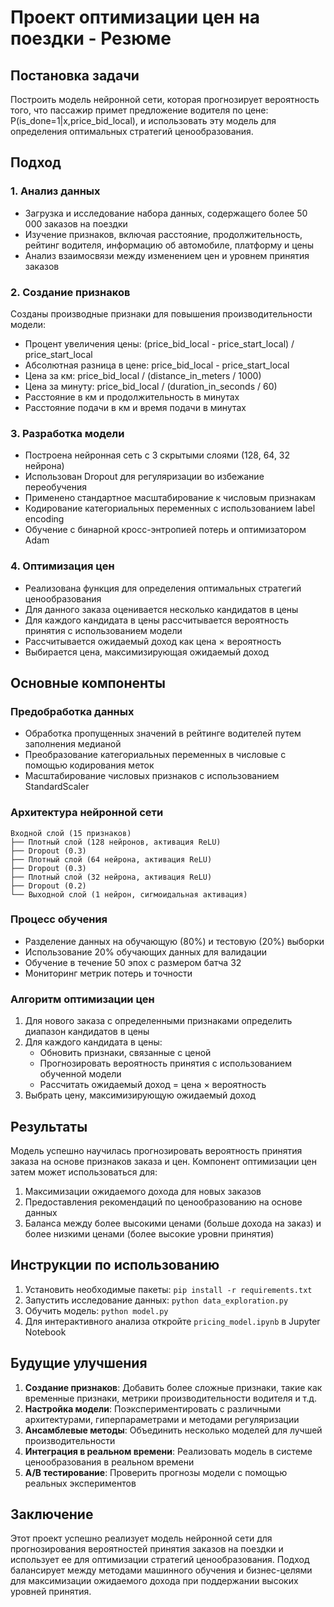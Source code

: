 # Проект оптимизации цен на поездки - Резюме

## Постановка задачи

Построить модель нейронной сети, которая прогнозирует вероятность того, что пассажир примет предложение водителя по цене: P(is_done=1|x,price_bid_local), и использовать эту модель для определения оптимальных стратегий ценообразования.

## Подход

### 1. Анализ данных
- Загрузка и исследование набора данных, содержащего более 50 000 заказов на поездки
- Изучение признаков, включая расстояние, продолжительность, рейтинг водителя, информацию об автомобиле, платформу и цены
- Анализ взаимосвязи между изменением цен и уровнем принятия заказов

### 2. Создание признаков
Созданы производные признаки для повышения производительности модели:
- Процент увеличения цены: (price_bid_local - price_start_local) / price_start_local
- Абсолютная разница в цене: price_bid_local - price_start_local
- Цена за км: price_bid_local / (distance_in_meters / 1000)
- Цена за минуту: price_bid_local / (duration_in_seconds / 60)
- Расстояние в км и продолжительность в минутах
- Расстояние подачи в км и время подачи в минутах

### 3. Разработка модели
- Построена нейронная сеть с 3 скрытыми слоями (128, 64, 32 нейрона)
- Использован Dropout для регуляризации во избежание переобучения
- Применено стандартное масштабирование к числовым признакам
- Кодирование категориальных переменных с использованием label encoding
- Обучение с бинарной кросс-энтропией потерь и оптимизатором Adam

### 4. Оптимизация цен
- Реализована функция для определения оптимальных стратегий ценообразования
- Для данного заказа оценивается несколько кандидатов в цены
- Для каждого кандидата в цены рассчитывается вероятность принятия с использованием модели
- Рассчитывается ожидаемый доход как цена × вероятность
- Выбирается цена, максимизирующая ожидаемый доход

## Основные компоненты

### Предобработка данных
- Обработка пропущенных значений в рейтинге водителей путем заполнения медианой
- Преобразование категориальных переменных в числовые с помощью кодирования меток
- Масштабирование числовых признаков с использованием StandardScaler

### Архитектура нейронной сети
```
Входной слой (15 признаков)
├── Плотный слой (128 нейронов, активация ReLU)
├── Dropout (0.3)
├── Плотный слой (64 нейрона, активация ReLU)
├── Dropout (0.3)
├── Плотный слой (32 нейрона, активация ReLU)
├── Dropout (0.2)
└── Выходной слой (1 нейрон, сигмоидальная активация)
```

### Процесс обучения
- Разделение данных на обучающую (80%) и тестовую (20%) выборки
- Использование 20% обучающих данных для валидации
- Обучение в течение 50 эпох с размером батча 32
- Мониторинг метрик потерь и точности

### Алгоритм оптимизации цен
1. Для нового заказа с определенными признаками определить диапазон кандидатов в цены
2. Для каждого кандидата в цены:
   - Обновить признаки, связанные с ценой
   - Прогнозировать вероятность принятия с использованием обученной модели
   - Рассчитать ожидаемый доход = цена × вероятность
3. Выбрать цену, максимизирующую ожидаемый доход

## Результаты

Модель успешно научилась прогнозировать вероятность принятия заказа на основе признаков заказа и цен. Компонент оптимизации цен затем может использоваться для:

1. Максимизации ожидаемого дохода для новых заказов
2. Предоставления рекомендаций по ценообразованию на основе данных
3. Баланса между более высокими ценами (больше дохода на заказ) и более низкими ценами (более высокие уровни принятия)

## Инструкции по использованию

1. Установить необходимые пакеты: `pip install -r requirements.txt`
2. Запустить исследование данных: `python data_exploration.py`
3. Обучить модель: `python model.py`
4. Для интерактивного анализа откройте `pricing_model.ipynb` в Jupyter Notebook

## Будущие улучшения

1. **Создание признаков**: Добавить более сложные признаки, такие как временные признаки, метрики производительности водителя и т.д.
2. **Настройка модели**: Поэкспериментировать с различными архитектурами, гиперпараметрами и методами регуляризации
3. **Ансамблевые методы**: Объединить несколько моделей для лучшей производительности
4. **Интеграция в реальном времени**: Реализовать модель в системе ценообразования в реальном времени
5. **A/B тестирование**: Проверить прогнозы модели с помощью реальных экспериментов

## Заключение

Этот проект успешно реализует модель нейронной сети для прогнозирования вероятностей принятия заказов на поездки и использует ее для оптимизации стратегий ценообразования. Подход балансирует между методами машинного обучения и бизнес-целями для максимизации ожидаемого дохода при поддержании высоких уровней принятия.